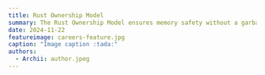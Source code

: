 ```yaml
---
title: Rust Ownership Model
summary: The Rust Ownership Model ensures memory safety without a garbage collector by using rules around ownership, borrowing, and lifetimes.
date: 2024-11-22
featureimage: careers-feature.jpg
caption: "Image caption :tada:"
authors:
  - Archii: author.jpeg
---
```


